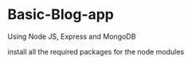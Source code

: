 # Basic-Blog-app
Using Node JS, Express and MongoDB


install all the required packages for the node modules
